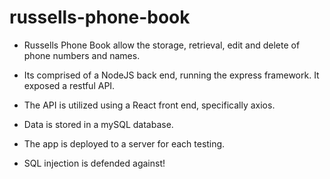 # russells-phone-book

- Russells Phone Book allow the storage, retrieval, edit and delete of phone numbers and names.

- Its comprised of a NodeJS back end, running the express framework. It exposed a restful API.

- The API is utilized using a React front end, specifically axios.

- Data is stored in a mySQL database.

- The app is deployed to a server for each testing.

- SQL injection is defended against!
